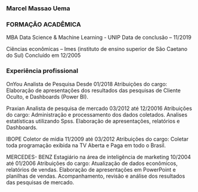 ### Marcel Massao Uema

### FORMAÇÃO ACADÊMICA

MBA Data Science & Machine Learning - UNIP
Data de conclusão – 11/2019

Ciências econômicas – Imes (instituto de ensino superior de São Caetano do Sul) 
Concluído em 12/2005
 
### Experiência profissional

OnYou
Analista de Pesquisa
Desde 01/2018
Atribuições do cargo: Elaboração de apresentações dos resultados das pesquisas de Cliente Oculto, e Dashboards (Power BI). 

Praxian
Analista de pesquisa de mercado
03/2012 até 12/20016
Atribuições do cargo: Administração e processamento dos dados coletados. Analises estatísticas utilizando Spss. Elaboração de apresentações, relatórios e Dashboards.

IBOPE
Coletor de mídia
11/2009 até 03/2012
Atribuições do cargo: Coletar toda programação exibida na TV Aberta e Paga em todo o Brasil.

MERCEDES- BENZ
Estagiário na área de inteligência de marketing
10/2004 até 01/2006
Atribuições do cargo: Atualização de dados econômicos, relatórios de vendas. Elaboração de apresentações em PowerPoint e planilhas de vendas.
Acompanhamento, revisão e análise dos resultados das pesquisas de mercado.  
